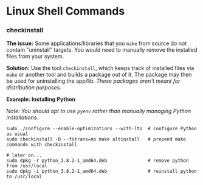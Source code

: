 # Linux Shell Commands

### checkinstall
**The issue:** Some applications/libraries that you `make` from source do not contain "uninstall" targets. You would need to manually remove the installed files from your system.

**Solution:** Use the tool `checkinstall`, which keeps track of installed files via `make` or another tool and builds a package out of it. The package may then be used for uninstalling the app/lib. _These packages aren't meant for distribution purposes._

**Example: Installing Python**

_Note: You should opt to use `pyenv` rather than manually managing Python installations._
```
sudo ./configure --enable-optimizations --with-lto  # configure Python as usual
sudo checkinstall -D --fstrans=no make altinstall   # prepend make commands with checkinstall

# later on...
sudo dpkg -r python_3.8.2-1_amd64.deb               # remove python from /usr/local
sudo dpkg -i python_3.8.2-1_amd64.deb               # reinstall python to /usr/local
```
